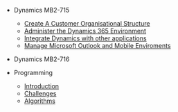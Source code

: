 - Dynamics MB2-715

  - [Create A Customer Organisational Structure](README.md)
  - [Administer the Dynamics 365 Environment](environment.md)
  - [Integrate Dynamics with other applications](applications.md)
  - [Manage Microsoft Outlook and Mobile Enviroments](environment.md)



 
- Dynamics MB2-716


- Programming  

    - [Introduction](introduction.md)
    - [Challenges](challenges.md)
    - [Algorithms](algorithms.md)

